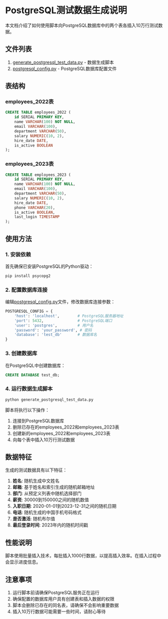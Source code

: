 # PostgreSQL测试数据生成说明

本文档介绍了如何使用脚本向PostgreSQL数据库中的两个表各插入10万行测试数据。

## 文件列表

1. [generate_postgresql_test_data.py](file:///c%3A/Users/25404/diffTableTool/generate_postgresql_test_data.py) - 数据生成脚本
2. [postgresql_config.py](file:///c%3A/Users/25404/diffTableTool/postgresql_config.py) - PostgreSQL数据库配置文件

## 表结构

### employees_2022表
```sql
CREATE TABLE employees_2022 (
    id SERIAL PRIMARY KEY,
    name VARCHAR(100) NOT NULL,
    email VARCHAR(100),
    department VARCHAR(50),
    salary NUMERIC(10, 2),
    hire_date DATE,
    is_active BOOLEAN
);
```

### employees_2023表
```sql
CREATE TABLE employees_2023 (
    id SERIAL PRIMARY KEY,
    name VARCHAR(100) NOT NULL,
    email VARCHAR(100),
    department VARCHAR(50),
    salary NUMERIC(10, 2),
    hire_date DATE,
    phone VARCHAR(20),
    is_active BOOLEAN,
    last_login TIMESTAMP
);
```

## 使用方法

### 1. 安装依赖

首先确保已安装PostgreSQL的Python驱动：

```bash
pip install psycopg2
```

### 2. 配置数据库连接

编辑[postgresql_config.py](file:///c%3A/Users/25404/diffTableTool/postgresql_config.py)文件，修改数据库连接参数：

```python
POSTGRESQL_CONFIG = {
    'host': 'localhost',        # PostgreSQL服务器地址
    'port': 5432,               # PostgreSQL端口
    'user': 'postgres',         # 用户名
    'password': 'your_password', # 密码
    'database': 'test_db'       # 数据库名
}
```

### 3. 创建数据库

在PostgreSQL中创建数据库：

```sql
CREATE DATABASE test_db;
```

### 4. 运行数据生成脚本

```bash
python generate_postgresql_test_data.py
```

脚本将执行以下操作：
1. 连接到PostgreSQL数据库
2. 删除已存在的employees_2022和employees_2023表
3. 创建新的employees_2022和employees_2023表
4. 向每个表中插入10万行测试数据

## 数据特征

生成的测试数据具有以下特征：

1. **姓名**: 随机生成中文姓名
2. **邮箱**: 基于姓名和索引生成的随机邮箱地址
3. **部门**: 从预定义列表中随机选择部门
4. **薪资**: 30000到150000之间的随机数值
5. **入职日期**: 2020-01-01到2023-12-31之间的随机日期
6. **电话**: 随机生成的中国手机号码格式
7. **是否激活**: 随机布尔值
8. **最后登录时间**: 2023年内的随机时间戳

## 性能说明

脚本使用批量插入技术，每批插入1000行数据，以提高插入效率。在插入过程中会显示进度信息。

## 注意事项

1. 运行脚本前请确保PostgreSQL服务正在运行
2. 确保配置的数据库用户具有创建表和插入数据的权限
3. 脚本会删除已存在的同名表，请确保不会影响重要数据
4. 插入10万行数据可能需要一些时间，请耐心等待